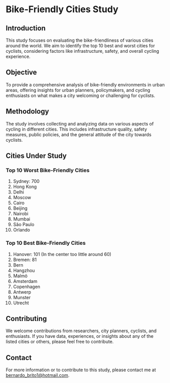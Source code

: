 # Bike-Friendly Cities Study

## Introduction
This study focuses on evaluating the bike-friendliness of various cities around the world. We aim to identify the top 10 best and worst cities for cyclists, considering factors like infrastructure, safety, and overall cycling experience.

## Objective
To provide a comprehensive analysis of bike-friendly environments in urban areas, offering insights for urban planners, policymakers, and cycling enthusiasts on what makes a city welcoming or challenging for cyclists.

## Methodology
The study involves collecting and analyzing data on various aspects of cycling in different cities. This includes infrastructure quality, safety measures, public policies, and the general attitude of the city towards cyclists.

## Cities Under Study

### Top 10 Worst Bike-Friendly Cities
1. Sydney: 700 
2. Hong Kong
3. Delhi
4. Moscow
5. Cairo
6. Beijing
7. Nairobi
8. Mumbai
9. São Paulo
10. Orlando

### Top 10 Best Bike-Friendly Cities
1. Hanover: 101 (In the center too little around 60)
2. Bremen: 81
3. Bern
4. Hangzhou
5. Malmö
6. Amsterdam
7. Copenhagen
8. Antwerp
9. Munster
10. Utrecht

## Contributing
We welcome contributions from researchers, city planners, cyclists, and enthusiasts. If you have data, experiences, or insights about any of the listed cities or others, please feel free to contribute.

## Contact
For more information or to contribute to this study, please contact me at bernardo_brito1@hotmail.com.



